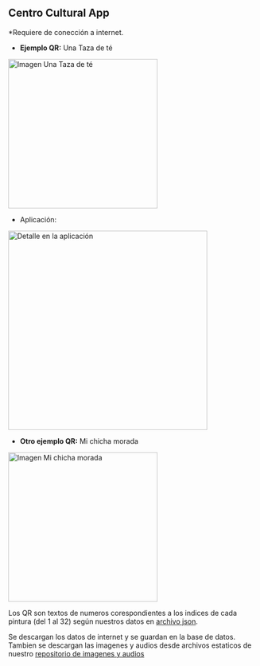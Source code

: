## **Centro Cultural App**

*Requiere de conección a internet.

 - **Ejemplo QR:** Una Taza de té
   
  <img src="https://www.codigos-qr.com/qr/php/qr_img.php?d=1&s=4&e=" alt="Imagen Una Taza de té" width="300"/>

 - Aplicación:
   
  <img src="https://github.com/MendozaEmerson/StoryTellingIDNP/blob/main/Una%20taza%20de%20t%C3%A9.jpeg?raw=true" alt="Detalle en la aplicación" width="400"/>

 - **Otro ejemplo QR:** Mi chicha morada
   
  <img src="https://www.codigos-qr.com/qr/php/qr_img.php?d=25&s=4&e=" alt="Imagen Mi chicha morada" width="300"/>

Los QR son textos de numeros corespondientes a los indices de cada pintura (del 1 al 32) según nuestros datos en [archivo json](https://raw.githubusercontent.com/Frank-C0/museo-virtual-app/main/static/pinturas.json).

Se descargan los datos de internet y se guardan en la base de datos. Tambien se descargan las imagenes y audios desde archivos estaticos de nuestro [repositorio de imagenes y audios](https://github.com/Jeffrey-7101/Static-museo-virtual/)
